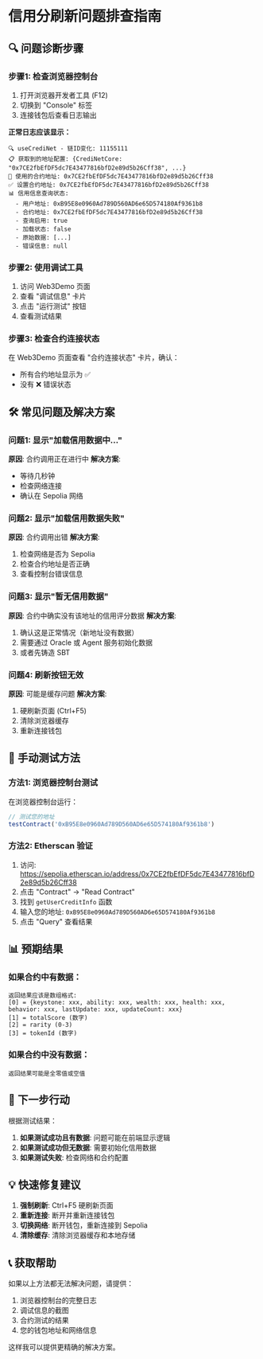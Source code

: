 # 信用分刷新问题排查指南

## 🔍 问题诊断步骤

### 步骤1: 检查浏览器控制台
1. 打开浏览器开发者工具 (F12)
2. 切换到 "Console" 标签
3. 连接钱包后查看日志输出

**正常日志应该显示：**
```
🔍 useCrediNet - 链ID变化: 11155111
📋 获取到的地址配置: {CrediNetCore: "0x7CE2fbEfDF5dc7E43477816bfD2e89d5b26Cff38", ...}
🎯 使用的合约地址: 0x7CE2fbEfDF5dc7E43477816bfD2e89d5b26Cff38
✅ 设置合约地址: 0x7CE2fbEfDF5dc7E43477816bfD2e89d5b26Cff38
📊 信用信息查询状态:
  - 用户地址: 0xB95E8e0960Ad789D560AD6e65D574180Af9361b8
  - 合约地址: 0x7CE2fbEfDF5dc7E43477816bfD2e89d5b26Cff38
  - 查询启用: true
  - 加载状态: false
  - 原始数据: [...]
  - 错误信息: null
```

### 步骤2: 使用调试工具
1. 访问 Web3Demo 页面
2. 查看 "调试信息" 卡片
3. 点击 "运行测试" 按钮
4. 查看测试结果

### 步骤3: 检查合约连接状态
在 Web3Demo 页面查看 "合约连接状态" 卡片，确认：
- 所有合约地址显示为 ✅
- 没有 ❌ 错误状态

## 🛠️ 常见问题及解决方案

### 问题1: 显示"加载信用数据中..."
**原因**: 合约调用正在进行中
**解决方案**: 
- 等待几秒钟
- 检查网络连接
- 确认在 Sepolia 网络

### 问题2: 显示"加载信用数据失败"
**原因**: 合约调用出错
**解决方案**:
1. 检查网络是否为 Sepolia
2. 检查合约地址是否正确
3. 查看控制台错误信息

### 问题3: 显示"暂无信用数据"
**原因**: 合约中确实没有该地址的信用评分数据
**解决方案**:
1. 确认这是正常情况（新地址没有数据）
2. 需要通过 Oracle 或 Agent 服务初始化数据
3. 或者先铸造 SBT

### 问题4: 刷新按钮无效
**原因**: 可能是缓存问题
**解决方案**:
1. 硬刷新页面 (Ctrl+F5)
2. 清除浏览器缓存
3. 重新连接钱包

## 🔧 手动测试方法

### 方法1: 浏览器控制台测试
在浏览器控制台运行：
```javascript
// 测试您的地址
testContract('0xB95E8e0960Ad789D560AD6e65D574180Af9361b8')
```

### 方法2: Etherscan 验证
1. 访问: https://sepolia.etherscan.io/address/0x7CE2fbEfDF5dc7E43477816bfD2e89d5b26Cff38
2. 点击 "Contract" → "Read Contract"
3. 找到 `getUserCreditInfo` 函数
4. 输入您的地址: `0xB95E8e0960Ad789D560AD6e65D574180Af9361b8`
5. 点击 "Query" 查看结果

## 📊 预期结果

### 如果合约中有数据：
```
返回结果应该是数组格式:
[0] = {keystone: xxx, ability: xxx, wealth: xxx, health: xxx, behavior: xxx, lastUpdate: xxx, updateCount: xxx}
[1] = totalScore (数字)
[2] = rarity (0-3)
[3] = tokenId (数字)
```

### 如果合约中没有数据：
```
返回结果可能是全零值或空值
```

## 🚀 下一步行动

根据测试结果：

1. **如果测试成功且有数据**: 问题可能在前端显示逻辑
2. **如果测试成功但无数据**: 需要初始化信用数据
3. **如果测试失败**: 检查网络和合约配置

## 💡 快速修复建议

1. **强制刷新**: Ctrl+F5 硬刷新页面
2. **重新连接**: 断开并重新连接钱包
3. **切换网络**: 断开钱包，重新连接到 Sepolia
4. **清除缓存**: 清除浏览器缓存和本地存储

## 📞 获取帮助

如果以上方法都无法解决问题，请提供：
1. 浏览器控制台的完整日志
2. 调试信息的截图
3. 合约测试的结果
4. 您的钱包地址和网络信息

这样我可以提供更精确的解决方案。
